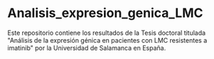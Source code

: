 # Analisis_expresion_genica_LMC
Este repositorio contiene los resultados de la Tesis doctoral titulada "Análisis de la expresión génica en pacientes con LMC resistentes a imatinib" por la Universidad de Salamanca en España.
